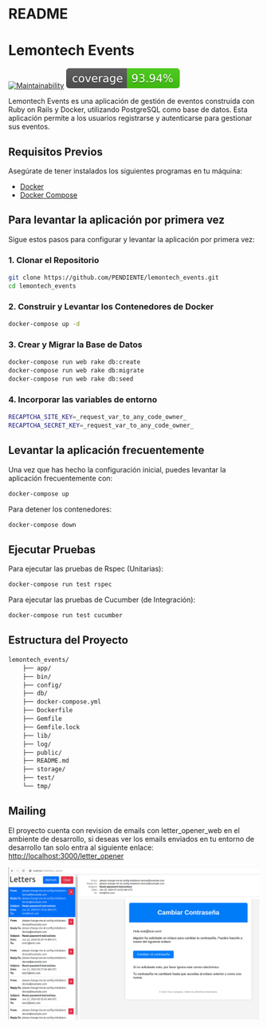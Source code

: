 # README

# Lemontech Events
[![Maintainability](https://api.codeclimate.com/v1/badges/7453c6a8f222864d2d23/maintainability)](https://codeclimate.com/github/genesisgonza05/lemontech_events/maintainability)
[![Coverage](badge.svg)](https://github.com/genesisgonza05/lemontech_events)

Lemontech Events es una aplicación de gestión de eventos construida con Ruby on Rails y Docker, utilizando PostgreSQL como base de datos. Esta aplicación permite a los usuarios registrarse y autenticarse para gestionar sus eventos.

## Requisitos Previos

Asegúrate de tener instalados los siguientes programas en tu máquina:
- [Docker](https://www.docker.com/products/docker-desktop)
- [Docker Compose](https://docs.docker.com/compose/install/)

## Para levantar la aplicación por primera vez

Sigue estos pasos para configurar y levantar la aplicación por primera vez:

### 1. Clonar el Repositorio

```sh
git clone https://github.com/PENDIENTE/lemontech_events.git
cd lemontech_events
```

### 2. Construir y Levantar los Contenedores de Docker
```sh
docker-compose up -d
```

### 3. Crear y Migrar la Base de Datos
```sh
docker-compose run web rake db:create
docker-compose run web rake db:migrate
docker-compose run web rake db:seed
```

### 4. Incorporar las variables de entorno
```sh
RECAPTCHA_SITE_KEY=_request_var_to_any_code_owner_
RECAPTCHA_SECRET_KEY=_request_var_to_any_code_owner_
```

## Levantar la aplicación frecuentemente

Una vez que has hecho la configuración inicial, puedes levantar la aplicación frecuentemente con:

```sh
docker-compose up
```

Para detener los contenedores:
```sh
docker-compose down
```

## Ejecutar Pruebas

Para ejecutar las pruebas de Rspec (Unitarias):
```sh
docker-compose run test rspec
```

Para ejecutar las pruebas de Cucumber (de Integración):
```sh
docker-compose run test cucumber
```

## Estructura del Proyecto

```sh
lemontech_events/
	├── app/
	├── bin/
	├── config/
	├── db/
	├── docker-compose.yml
	├── Dockerfile
	├── Gemfile
	├── Gemfile.lock
	├── lib/
	├── log/
	├── public/
	├── README.md
	├── storage/
	├── test/
	└── tmp/
```

## Mailing

El proyecto cuenta con revision de emails con letter_opener_web en el ambiente de desarrollo, si deseas ver los emails enviados en tu entorno de desarrollo tan solo entra al siguiente enlace:
[http://localhost:3000/letter_opener](http://localhost:3000/letter_opener)

![Gestor de emails de la aplicación](public/emails-manager.png)
